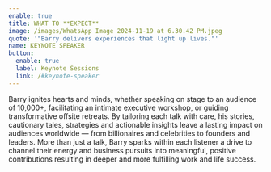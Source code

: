 ```yaml
---
enable: true
title: WHAT TO **EXPECT**
image: /images/WhatsApp Image 2024-11-19 at 6.30.42 PM.jpeg
quote: '"Barry delivers experiences that light up lives."'
name: KEYNOTE SPEAKER
button:
  enable: true
  label: Keynote Sessions
  link: /#keynote-speaker
---
```


Barry ignites hearts and minds, whether speaking on stage to an audience of
10,000+, facilitating an intimate executive workshop, or guiding
transformative offsite retreats. By tailoring each talk with care, his
stories, cautionary tales, strategies and actionable insights leave a
lasting impact on audiences worldwide — from billionaires and celebrities to
founders and leaders. More than just a talk, Barry sparks within each
listener a drive to channel their energy and business pursuits into
meaningful, positive contributions resulting in deeper and more fulfilling
work and life success.
